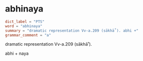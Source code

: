 # abhinaya

``` toml
dict_label = "PTS"
word = "abhinaya"
summary = "dramatic representation Vv-a.209 (sākhā˚). abhi +"
grammar_comment = "a"
```

dramatic representation Vv\-a.209 (sākhā˚).

abhi \+ naya


